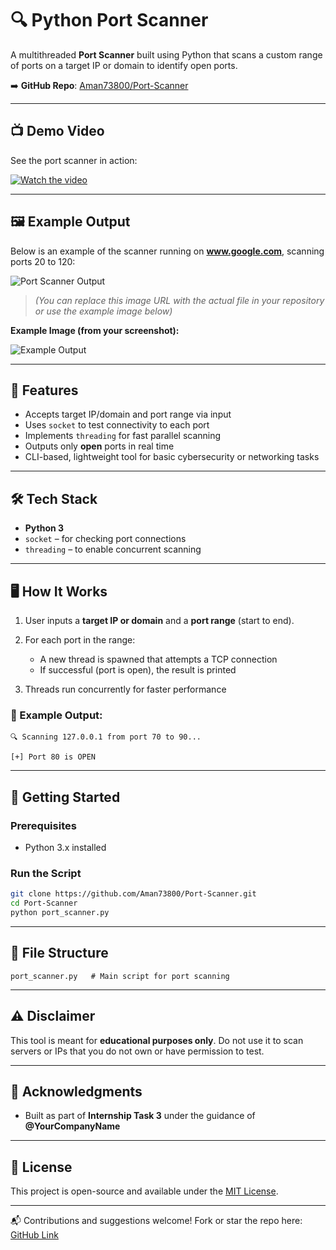 # 🔍 Python Port Scanner

A multithreaded **Port Scanner** built using Python that scans a custom range of ports on a target IP or domain to identify open ports.

➡️ **GitHub Repo**: [Aman73800/Port-Scanner](https://github.com/Aman73800/Port-Scanner.git)

---

## 📺 Demo Video

See the port scanner in action:

[![Watch the video](https://img.youtube.com/vi/KVJ4eIZ102A/0.jpg)](https://youtu.be/KVJ4eIZ102A)

---

## 🖼️ Example Output

Below is an example of the scanner running on **www.google.com**, scanning ports 20 to 120:

![Port Scanner Output]([https://user-images.githubusercontent.com/your-username/your-repo/output-screenshot.png](https://github.com/Aman73800/Port-Scanner/blob/main/port.png))

> *(You can replace this image URL with the actual file in your repository or use the example image below)*

**Example Image (from your screenshot):**

![Example Output]([https://github.com/Aman73800/Port-Scanner/blob/main/port1.png])

---

## 📌 Features

* Accepts target IP/domain and port range via input
* Uses `socket` to test connectivity to each port
* Implements `threading` for fast parallel scanning
* Outputs only **open** ports in real time
* CLI-based, lightweight tool for basic cybersecurity or networking tasks

---

## 🛠️ Tech Stack

* **Python 3**
* `socket` – for checking port connections
* `threading` – to enable concurrent scanning

---

## 🖥️ How It Works

1. User inputs a **target IP or domain** and a **port range** (start to end).
2. For each port in the range:

   * A new thread is spawned that attempts a TCP connection
   * If successful (port is open), the result is printed
3. Threads run concurrently for faster performance

### 📸 Example Output:

```
🔍 Scanning 127.0.0.1 from port 70 to 90...

[+] Port 80 is OPEN
```

---

## 🚀 Getting Started

### Prerequisites

* Python 3.x installed

### Run the Script

```bash
git clone https://github.com/Aman73800/Port-Scanner.git
cd Port-Scanner
python port_scanner.py
```

---

## 📁 File Structure

```
port_scanner.py   # Main script for port scanning
```

---

## ⚠️ Disclaimer

This tool is meant for **educational purposes only**. Do not use it to scan servers or IPs that you do not own or have permission to test.

---

## 🙌 Acknowledgments

* Built as part of **Internship Task 3** under the guidance of **@YourCompanyName**

---

## 📃 License

This project is open-source and available under the [MIT License](LICENSE).

---

📬 Contributions and suggestions welcome! Fork or star the repo here: [GitHub Link](https://github.com/Aman73800/Port-Scanner.git)
